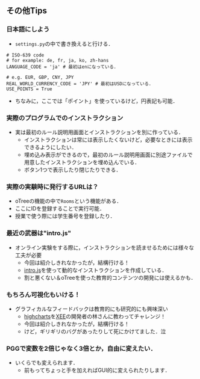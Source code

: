 ## その他Tips

### 日本語にしよう
* `settings.py`の中で書き換えると行ける．

```
# ISO-639 code
# for example: de, fr, ja, ko, zh-hans
LANGUAGE_CODE = 'ja' # 最初はenになっている．

# e.g. EUR, GBP, CNY, JPY
REAL_WORLD_CURRENCY_CODE = 'JPY' # 最初はUSDになっている．
USE_POINTS = True
```
* ちなみに，ここでは「ポイント」を使っているけど，円表記も可能．

### 実際のプログラムでのインストラクション
* 実は最初のルール説明用画面とインストラクションを別に作っている．
  - インストラクションは常には表示したくないけど，必要なときには表示できるようにしたい．
  - 埋め込み表示ができるので，最初のルール説明用画面に別途ファイルで用意したインストラクションを埋め込んでいる．
  - ボタン1つで表示したり閉じたりできる．


### 実際の実験時に発行するURLは？
  - oTreeの機能の中で`Rooms`という機能がある．
  - ここにIDを登録することで実行可能．
  - 授業で使う際には学生番号を登録したり．


### 最近の武器は"intro.js"
* オンライン実験をする際に，インストラクションを読ませるためには様々な工夫が必要
  - 今回は紹介しきれなかったが，結構行ける！
  - [intro.js](https://introjs.com/)を使って動的なインストラクションを作成している．
  - 割と悪くない＆oTreeを使った教育的コンテンツの開発には使えるかも．

### もちろん可視化もいける！
* グラフィカルなフィードバックは教育的にも研究的にも興味深い
  - [highcharts](https://www.highcharts.com/)を[XEE](https://xee.jp/)の開発者の林さんに教わってチャレンジ！
  - 今回は紹介しきれなかったが，結構行ける！
  - けど，ギリギリのバグがあったりして死にかけてました．泣

### PGGで変数を2倍じゃなく3倍とか，自由に変えたい．
* いくらでも変えられます．
  - 前もってちょっと手を加えればGUI的に変えられたりします．
